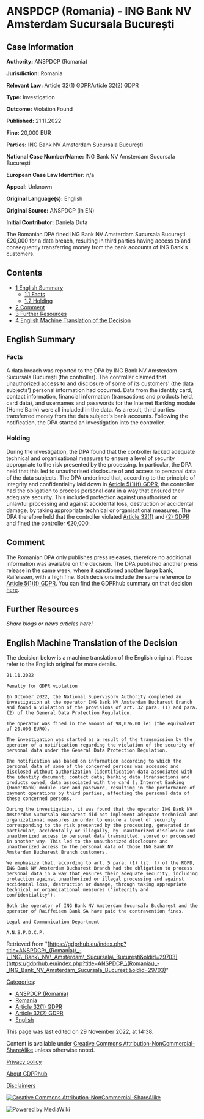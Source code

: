 # ANSPDCP (Romania) - ING Bank NV Amsterdam Sucursala București

## Case Information

**Authority:** ANSPDCP (Romania)

**Jurisdiction:** Romania

**Relevant Law:** Article 32(1) GDPRArticle 32(2) GDPR

**Type:** Investigation

**Outcome:** Violation Found

**Published:** 21.11.2022

**Fine:** 20,000 EUR

**Parties:** ING Bank NV Amsterdam Sucursala București

**National Case Number/Name:** ING Bank NV Amsterdam Sucursala București

**European Case Law Identifier:** n/a

**Appeal:** Unknown

**Original Language(s):** English

**Original Source:** ANSPDCP (in EN)

**Initial Contributor:** Daniela Duta

The Romanian DPA fined ING Bank NV Amsterdam Sucursala București €20,000 for a data breach, resulting in third parties having access to and consequently transferring money from the bank accounts of ING Bank's customers.

## Contents

*   [1 English Summary](#English_Summary)
    *   [1.1 Facts](#Facts)
    *   [1.2 Holding](#Holding)
*   [2 Comment](#Comment)
*   [3 Further Resources](#Further_Resources)
*   [4 English Machine Translation of the Decision](#English_Machine_Translation_of_the_Decision)

## English Summary

### Facts

A data breach was reported to the DPA by ING Bank NV Amsterdam Sucursala București (the controller). The controller claimed that unauthorized access to and disclosure of some of its customers' (the data subjects') personal information had occurred. Data from the identity card, contact information, financial information (transactions and products held, card data), and usernames and passwords for the Internet Banking module (Home'Bank) were all included in the data. As a result, third parties transferred money from the data subject's bank accounts. Following the notification, the DPA started an investigation into the controller.

### Holding

During the investigation, the DPA found that the controller lacked adequate technical and organisational measures to ensure a level of security appropriate to the risk presented by the processing. In particular, the DPA held that this led to unauthorised disclosure of and access to personal data of the data subjects. The DPA underlined that, according to the principle of integrity and confidentiality laid down in [Article 5(1)(f) GDPR](/index.php?title=Article_5_GDPR "Article 5 GDPR"), the controller had the obligation to process personal data in a way that ensured their adequate security. This included protection against unauthorised or unlawful processing and against accidental loss, destruction or accidental damage, by taking appropriate technical or organisational measures. The DPA therefore held that the controller violated [Article 32(1)](/index.php?title=Article_32_GDPR#1 "Article 32 GDPR") and [(2) GDPR](/index.php?title=Article_32_GDPR#2 "Article 32 GDPR") and fined the controller €20,000.

## Comment

The Romanian DPA only publishes press releases, therefore no additional information was available on the decision. The DPA published another press release in the same week, where it sanctioned another large bank, Raifeissen, with a high fine. Both decisions include the same reference to [Article 5(1)(f) GDPR](/index.php?title=Article_5_GDPR "Article 5 GDPR"). You can find the GDPRhub summary on that decision [here](/index.php?title=ANSPDCP_\(Romania\)_-_Raiffeisen_Bank_SA "ANSPDCP (Romania) - Raiffeisen Bank SA").

## Further Resources

_Share blogs or news articles here!_

## English Machine Translation of the Decision

The decision below is a machine translation of the English original. Please refer to the English original for more details.

```
21.11.2022

Penalty for GDPR violation

In October 2022, the National Supervisory Authority completed an investigation at the operator ING Bank NV Amsterdam Bucharest Branch and found a violation of the provisions of art. 32 para. (1) and para. (2) of the General Data Protection Regulation.

The operator was fined in the amount of 98,076.00 lei (the equivalent of 20,000 EURO).

The investigation was started as a result of the transmission by the operator of a notification regarding the violation of the security of personal data under the General Data Protection Regulation.

The notification was based on information according to which the personal data of some of the concerned persons was accessed and disclosed without authorization (identification data associated with the identity document; contact data; banking data (transactions and products owned, data associated with the card ); Internet Banking (Home'Bank) module user and password, resulting in the performance of payment operations by third parties, affecting the personal data of these concerned persons.

During the investigation, it was found that the operator ING Bank NV Amsterdam Sucursala Bucharest did not implement adequate technical and organizational measures in order to ensure a level of security corresponding to the risk presented by the processing, generated in particular, accidentally or illegally, by unauthorized disclosure and unauthorized access to personal data transmitted, stored or processed in another way. This led to the unauthorized disclosure and unauthorized access to the personal data of those ING Bank NV Amsterdam Bucharest Branch customers.

We emphasize that, according to art. 5 para. (1) lit. f) of the RGPD, ING Bank NV Amsterdam Bucharest Branch had the obligation to process personal data in a way that ensures their adequate security, including protection against unauthorized or illegal processing and against accidental loss, destruction or damage, through taking appropriate technical or organizational measures ("integrity and confidentiality").

Both the operator of ING Bank NV Amsterdam Sucursala Bucharest and the operator of Raiffeisen Bank SA have paid the contravention fines.

Legal and Communication Department

A.N.S.P.D.C.P.

```

Retrieved from "[https://gdprhub.eu/index.php?title=ANSPDCP\_(Romania)\_-\_ING\_Bank\_NV\_Amsterdam\_Sucursala\_București&oldid=29703](https://gdprhub.eu/index.php?title=ANSPDCP_\(Romania\)_-_ING_Bank_NV_Amsterdam_Sucursala_București&oldid=29703)"

[Categories](/index.php?title=Special:Categories "Special:Categories"):

*   [ANSPDCP (Romania)](/index.php?title=Category:ANSPDCP_\(Romania\) "Category:ANSPDCP (Romania)")
*   [Romania](/index.php?title=Category:Romania "Category:Romania")
*   [Article 32(1) GDPR](/index.php?title=Category:Article_32\(1\)_GDPR "Category:Article 32(1) GDPR")
*   [Article 32(2) GDPR](/index.php?title=Category:Article_32\(2\)_GDPR "Category:Article 32(2) GDPR")
*   [English](/index.php?title=Category:English "Category:English")

This page was last edited on 29 November 2022, at 14:38.

Content is available under [Creative Commons Attribution-NonCommercial-ShareAlike](https://creativecommons.org/licenses/by-nc-sa/4.0/) unless otherwise noted.

[Privacy policy](/index.php?title=GDPRhub:Privacy_policy)

[About GDPRhub](/index.php?title=GDPRhub:About)

[Disclaimers](/index.php?title=GDPRhub:General_disclaimer)

[![Creative Commons Attribution-NonCommercial-ShareAlike](/resources/assets/licenses/cc-by-nc-sa.png)](https://creativecommons.org/licenses/by-nc-sa/4.0/)

[![Powered by MediaWiki](/resources/assets/poweredby_mediawiki_88x31.png)](https://www.mediawiki.org/)